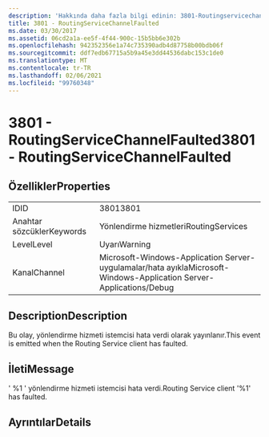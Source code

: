```yaml
---
description: 'Hakkında daha fazla bilgi edinin: 3801-Routingservicechannelhatalı'
title: 3801 - RoutingServiceChannelFaulted
ms.date: 03/30/2017
ms.assetid: 06cd2a1a-ee5f-4f44-900c-15b5bb6e302b
ms.openlocfilehash: 942352356e1a74c735390adb4d87758b00bdb06f
ms.sourcegitcommit: ddf7edb67715a5b9a45e3dd44536dabc153c1de0
ms.translationtype: MT
ms.contentlocale: tr-TR
ms.lasthandoff: 02/06/2021
ms.locfileid: "99760348"
---
```

# <a name="3801---routingservicechannelfaulted"></a><span data-ttu-id="a3c92-103">3801 - RoutingServiceChannelFaulted</span><span class="sxs-lookup"><span data-stu-id="a3c92-103">3801 - RoutingServiceChannelFaulted</span></span>

## <a name="properties"></a><span data-ttu-id="a3c92-104">Özellikler</span><span class="sxs-lookup"><span data-stu-id="a3c92-104">Properties</span></span>  
  
|||  
|-|-|  
|<span data-ttu-id="a3c92-105">ID</span><span class="sxs-lookup"><span data-stu-id="a3c92-105">ID</span></span>|<span data-ttu-id="a3c92-106">3801</span><span class="sxs-lookup"><span data-stu-id="a3c92-106">3801</span></span>|  
|<span data-ttu-id="a3c92-107">Anahtar sözcükler</span><span class="sxs-lookup"><span data-stu-id="a3c92-107">Keywords</span></span>|<span data-ttu-id="a3c92-108">Yönlendirme hizmetleri</span><span class="sxs-lookup"><span data-stu-id="a3c92-108">RoutingServices</span></span>|  
|<span data-ttu-id="a3c92-109">Level</span><span class="sxs-lookup"><span data-stu-id="a3c92-109">Level</span></span>|<span data-ttu-id="a3c92-110">Uyarı</span><span class="sxs-lookup"><span data-stu-id="a3c92-110">Warning</span></span>|  
|<span data-ttu-id="a3c92-111">Kanal</span><span class="sxs-lookup"><span data-stu-id="a3c92-111">Channel</span></span>|<span data-ttu-id="a3c92-112">Microsoft-Windows-Application Server-uygulamalar/hata ayıkla</span><span class="sxs-lookup"><span data-stu-id="a3c92-112">Microsoft-Windows-Application Server-Applications/Debug</span></span>|  
  
## <a name="description"></a><span data-ttu-id="a3c92-113">Description</span><span class="sxs-lookup"><span data-stu-id="a3c92-113">Description</span></span>  

 <span data-ttu-id="a3c92-114">Bu olay, yönlendirme hizmeti istemcisi hata verdi olarak yayınlanır.</span><span class="sxs-lookup"><span data-stu-id="a3c92-114">This event is emitted when the Routing Service client has faulted.</span></span>  
  
## <a name="message"></a><span data-ttu-id="a3c92-115">İleti</span><span class="sxs-lookup"><span data-stu-id="a3c92-115">Message</span></span>  

 <span data-ttu-id="a3c92-116">' %1 ' yönlendirme hizmeti istemcisi hata verdi.</span><span class="sxs-lookup"><span data-stu-id="a3c92-116">Routing Service client '%1' has faulted.</span></span>  
  
## <a name="details"></a><span data-ttu-id="a3c92-117">Ayrıntılar</span><span class="sxs-lookup"><span data-stu-id="a3c92-117">Details</span></span>
